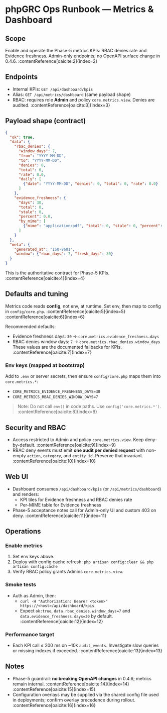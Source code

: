 # phpGRC Ops Runbook — Metrics & Dashboard

## Scope
Enable and operate the Phase-5 metrics KPIs: RBAC denies rate and Evidence freshness. Admin-only endpoints; no OpenAPI surface change in 0.4.6. :contentReference[oaicite:2]{index=2}

## Endpoints
- Internal KPIs: `GET /api/dashboard/kpis`
- Alias: `GET /api/metrics/dashboard` (same payload shape)
- RBAC: requires role **Admin** and policy `core.metrics.view`. Denies are audited. :contentReference[oaicite:3]{index=3}

## Payload shape (contract)
```json
{
  "ok": true,
  "data": {
    "rbac_denies": {
      "window_days": 7,
      "from": "YYYY-MM-DD",
      "to": "YYYY-MM-DD",
      "denies": 0,
      "total": 0,
      "rate": 0.0,
      "daily": [
        {"date": "YYYY-MM-DD", "denies": 0, "total": 0, "rate": 0.0}
      ]
    },
    "evidence_freshness": {
      "days": 30,
      "total": 0,
      "stale": 0,
      "percent": 0.0,
      "by_mime": [
        {"mime": "application/pdf", "total": 0, "stale": 0, "percent": 0.0}
      ]
    }
  },
  "meta": {
    "generated_at": "ISO-8601",
    "window": {"rbac_days": 7, "fresh_days": 30}
  }
}
```
This is the authoritative contract for Phase-5 KPIs. :contentReference[oaicite:4]{index=4}

## Defaults and tuning
Metrics code reads **config**, not env, at runtime. Set env, then map to config in `config/core.php`. :contentReference[oaicite:5]{index=5} :contentReference[oaicite:6]{index=6}

Recommended defaults:
- Evidence freshness days: `30` → `core.metrics.evidence_freshness.days`
- RBAC denies window days: `7` → `core.metrics.rbac_denies.window_days`
These values are the documented fallbacks for KPIs. :contentReference[oaicite:7]{index=7}

### Env keys (mapped at bootstrap)
Add to `.env` or server secrets, then ensure `config/core.php` maps them into `core.metrics.*`:
- `CORE_METRICS_EVIDENCE_FRESHNESS_DAYS=30`
- `CORE_METRICS_RBAC_DENIES_WINDOW_DAYS=7`

> Note: Do not call `env()` in code paths. Use `config('core.metrics.*')`. :contentReference[oaicite:8]{index=8}

## Security and RBAC
- Access restricted to Admin and policy `core.metrics.view`. Keep deny-by-default. :contentReference[oaicite:9]{index=9}
- RBAC deny events must emit **one audit per denied request** with non-empty `action`, `category`, and `entity_id`. Preserve that invariant. :contentReference[oaicite:10]{index=10}

## Web UI
- Dashboard consumes `/api/dashboard/kpis` (or `/api/metrics/dashboard`) and renders:
  - KPI tiles for Evidence freshness and RBAC denies rate
  - Per-MIME table for Evidence freshness
- Phase-5 acceptance notes call for Admin-only UI and custom 403 on deny. :contentReference[oaicite:11]{index=11}

## Operations
### Enable metrics
1) Set env keys above.
2) Deploy with config cache refresh: `php artisan config:clear && php artisan config:cache`
3) Verify RBAC policy grants Admins `core.metrics.view`.

### Smoke tests
- Auth as Admin, then:
  - `curl -H "Authorization: Bearer <token>" https://<host>/api/dashboard/kpis`
  - Expect `ok:true`, `data.rbac_denies.window_days=7` and `data.evidence_freshness.days=30` by default. :contentReference[oaicite:12]{index=12}

### Performance target
- Each KPI call ≤ 200 ms on ~10k `audit_events`. Investigate slow queries or missing indexes if exceeded. :contentReference[oaicite:13]{index=13}

## Notes
- Phase-5 guardrail: **no breaking OpenAPI changes** in 0.4.6; metrics remain internal. :contentReference[oaicite:14]{index=14} :contentReference[oaicite:15]{index=15}
- Configuration overlays may be supplied via the shared config file used in deployments; confirm overlay precedence during rollout. :contentReference[oaicite:16]{index=16}
